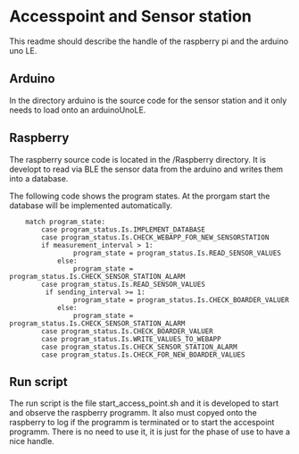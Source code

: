 # Accesspoint and Sensor station

This readme should describe the handle of the raspberry pi and the arduino uno LE.
## Arduino
In the directory arduino is the source code for the sensor station and it only needs to load onto an arduinoUnoLE. 

## Raspberry
The raspberry source code is located in the /Raspberry directory. It is developt to read via BLE the sensor data from the arduino and writes them into a database.

The following code shows the program states. At the prorgam start the database will be implemented automatically.


        
        match program_state:
            case program_status.Is.IMPLEMENT_DATABASE
            case program_status.Is.CHECK_WEBAPP_FOR_NEW_SENSORSTATION
            if measurement_interval > 1:
                    program_state = program_status.Is.READ_SENSOR_VALUES
                else:
                    program_state = program_status.Is.CHECK_SENSOR_STATION_ALARM
            case program_status.Is.READ_SENSOR_VALUES
             if sending_interval >= 1:
                    program_state = program_status.Is.CHECK_BOARDER_VALUER
                else:
                    program_state = program_status.Is.CHECK_SENSOR_STATION_ALARM
            case program_status.Is.CHECK_BOARDER_VALUER
            case program_status.Is.WRITE_VALUES_TO_WEBAPP
            case program_status.Is.CHECK_SENSOR_STATION_ALARM
            case program_status.Is.CHECK_FOR_NEW_BOARDER_VALUES

## Run script
The run script is the file start_access_point.sh and it is developed to start and observe the raspberry programm. 
It also must copyed onto the raspberry to log if the programm is terminated or to start the accespoint programm.
There is no need to use it, it is just for the phase of use to have a nice handle. 